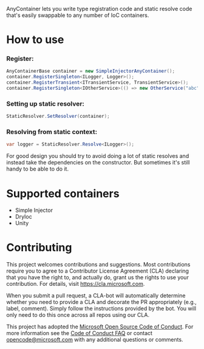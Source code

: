 AnyContainer lets you write type registration code and static resolve code that's easily swappable to any number of IoC containers.

# How to use

### Register:
```c#
AnyContainerBase container = new SimpleInjectorAnyContainer();
container.RegisterSingleton<ILogger, Logger>();
container.RegisterTransient<ITransientService, TransientService>();
container.RegisterSingleton<IOtherService>(() => new OtherService("abc"));
```

### Setting up static resolver:
```c#
StaticResolver.SetResolver(container);
```

### Resolving from static context:
```c#
var logger = StaticResolver.Resolve<ILogger>();
```

For good design you should try to avoid doing a lot of static resolves and instead take the dependencies on the constructor. But sometimes it's still handy to be able to do it.

# Supported containers

* Simple Injector
* DryIoc
* Unity

# Contributing

This project welcomes contributions and suggestions.  Most contributions require you to agree to a
Contributor License Agreement (CLA) declaring that you have the right to, and actually do, grant us
the rights to use your contribution. For details, visit https://cla.microsoft.com.

When you submit a pull request, a CLA-bot will automatically determine whether you need to provide
a CLA and decorate the PR appropriately (e.g., label, comment). Simply follow the instructions
provided by the bot. You will only need to do this once across all repos using our CLA.

This project has adopted the [Microsoft Open Source Code of Conduct](https://opensource.microsoft.com/codeofconduct/).
For more information see the [Code of Conduct FAQ](https://opensource.microsoft.com/codeofconduct/faq/) or
contact [opencode@microsoft.com](mailto:opencode@microsoft.com) with any additional questions or comments.
